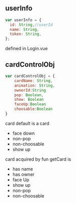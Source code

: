 ## userInfo

```js
var userInfo = {
  id: String,//userId
  name: String,
  token: String,
};
```

defined in Login.vue

## cardControlObj

```js
var cardControlObj = {
    cardName: String,
    animation: String,
    ownerId:String
    pop: Boolean,  
    show: Boolean
    faceUp:Boolean
    choosable:Boolean
}
```

card default is a card

* face down
* non-pop
* non-choosable
* show up

card acquired by fun getCard is

* has name
* has owner
* face Up
* show up
* non-pop
* non-choosable